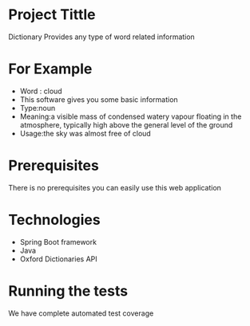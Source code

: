  # Project Tittle
  Dictionary
  Provides any type of word related information
  # For Example
 * Word : cloud
 * This software gives you some basic information
 * Type:noun
 *  Meaning:a visible mass of condensed watery vapour floating in the atmosphere, typically high above the general level of the ground
 * Usage:the sky was almost free of cloud
  
 # Prerequisites
  There is no prerequisites you can easily use this web application
  
 # Technologies
* Spring Boot framework
* Java
* Oxford Dictionaries API
 
 # Running the tests
 We have complete automated test coverage  
 
 
  
  
  
